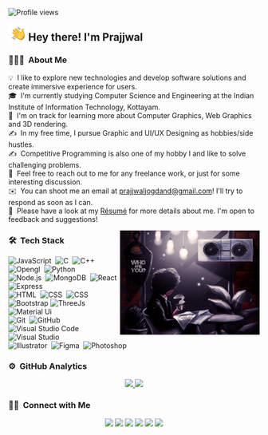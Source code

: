 ![Profile views](https://gpvc.arturio.dev/prajjwaljogdand) <br>

<img alt="Night Coding" src="./assets/Hand%20Wave.gif" width='40' align="left"/><h2>Hey there! I'm Prajjwal</h2>
### 👨🏻‍💻 &nbsp;About Me

💡 &nbsp;I like to explore new technologies and develop software solutions and create immersive experience for users. \
🎓 &nbsp;I'm currently studying Computer Science and Engineering at the Indian Institute of Information Technology, Kottayam.\
🌱 &nbsp;I'm on track for learning more about Computer Graphics, Web Graphics and 3D rendering.\
✍️ &nbsp;In my free time, I pursue Graphic and UI/UX Designing as hobbies/side hustles.\
✍️ &nbsp;Competitive Programming is also one of my hobby I and like to solve challenging problems.\
💬 &nbsp;Feel free to reach out to me for any freelance work, or just for some interesting discussion.\
✉️ &nbsp;You can shoot me an email at prajjwaljogdand@gmail.com! I'll try to respond as soon as I can.\
📄 &nbsp;Please have a look at my [Résumé](https://) for more details about me. I'm open to feedback and suggestions!

<img alt="Night Coding" src="https://raw.githubusercontent.com/prajjwaljogdand/prajjwaljogdand/master/assets/art-1.png" width="280" align="right"/>

### 🛠 &nbsp;Tech Stack

![JavaScript](https://img.shields.io/badge/-JavaScript-05122A?style=flat&logo=javascript)&nbsp;
![C](https://img.shields.io/badge/-C-05122A?style=flat&logo=C&logoColor=A8B9CC)&nbsp;
![C++](https://img.shields.io/badge/-C++-05122A?style=flat&logo=C%2B%2B&logoColor=00599C)&nbsp;
![Opengl](https://img.shields.io/badge/-Opengl-05122A?style=flat&logo=opengl&logoColor=00599C)&nbsp;
![Python](https://img.shields.io/badge/-Python-05122A?style=flat&logo=python)&nbsp;\
![Node.js](https://img.shields.io/badge/-Node.js-05122A?style=flat&logo=node.js)&nbsp;
![MongoDB](https://img.shields.io/badge/-MongoDB-05122A?style=flat&logo=mongodb)&nbsp;
![React](https://img.shields.io/badge/-React-05122A?style=flat&logo=react)&nbsp;
![Express](https://img.shields.io/badge/-Express-05122A?style=flat&logo=express&logoColor=ffffff)\
![HTML](https://img.shields.io/badge/-HTML-05122A?style=flat&logo=HTML5)&nbsp;
![CSS](https://img.shields.io/badge/-CSS-05122A?style=flat&logo=CSS3&logoColor=1572B6)&nbsp;
![CSS](https://img.shields.io/badge/-Sass-05122A?style=flat&logo=sass&logoColor=CC6699)&nbsp;
![Bootstrap](https://img.shields.io/badge/-Bootstrap-05122A?style=flat&logo=bootstrap&logoColor=563D7C)
![ThreeJs](https://img.shields.io/badge/-ThreeJs-05122A?style=flat&logo=three.js&logoColor=ffffff)
![Material Ui](https://img.shields.io/badge/-Material%20UI-05122A?style=flat&logo=mui&logoColor=007FFF)\
![Git](https://img.shields.io/badge/-Git-05122A?style=flat&logo=git)&nbsp;
![GitHub](https://img.shields.io/badge/-GitHub-05122A?style=flat&logo=github)&nbsp;
![Visual Studio Code](https://img.shields.io/badge/-Visual%20Studio%20Code-05122A?style=flat&logo=visual-studio-code&logoColor=007ACC)&nbsp;
![Visual Studio](https://img.shields.io/badge/-Visual%20Studio-05122A?style=flat&logo=visual-studio&logoColor=A020F0)&nbsp;\
![Illustrator](https://img.shields.io/badge/-Illustrator-05122A?style=flat&logo=adobe-illustrator)&nbsp;
![Figma](https://img.shields.io/badge/-Figma-05122A?style=flat&logo=figma)&nbsp;
![Photoshop](https://img.shields.io/badge/-Photoshop-05122A?style=flat&logo=adobe-photoshop)&nbsp;

### ⚙️ &nbsp;GitHub Analytics

<p align="center">
<a href="https://github.com/prajjwaljogdand">
  <img height="180em" src="https://github-readme-stats-eight-theta.vercel.app/api?username=prajjwaljogdand&show_icons=true&theme=algolia&include_all_commits=true&count_private=true"/>
  <img height="180em" src="https://github-readme-stats-eight-theta.vercel.app/api/top-langs/?username=prajjwaljogdand&layout=compact&langs_count=8&theme=algolia"/>
</a>
</p>

### 🤝🏻 &nbsp;Connect with Me

<p align="center">
<a href="https://linkedin.com/in/prajjwal-jogdand-562792201"><img src="https://img.shields.io/badge/-prajjwal%20jogdand-0077B5?style=flat&logo=Linkedin&logoColor=white"/></a>
<a href="mailto:prajjwaljogdand@gmail.com"><img src="https://img.shields.io/badge/-prajjwaljogdand@gmail.com-D14836?style=flat&logo=Gmail&logoColor=white"/></a>
<a href="https://instagram.com/prajjwaljogdand1"><img src="https://img.shields.io/badge/-@prajjwaljogdand1-E4405F?style=flat&logo=Instagram&logoColor=white"/></a>
<a href="https://facebook.com/prajjwaljogdand"><img src="https://img.shields.io/badge/-@prajjwaljogdand-1877F2?style=flat&logo=Facebook&logoColor=white"/></a>
<a href="https://www.codechef.com/users/prajjwal2304"><img src="https://img.shields.io/badge/-@prajjwal2304-B92B27?style=flat&logo=codechef&logoColor=white"/></a>
<a href="https://www.behance.net/prajjwaljogdand"><img src="https://img.shields.io/badge/-@prajjwaljogdand-000000?style=flat&logo=Behance&logoColor=white"/></a>
</p>
